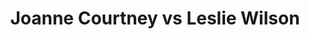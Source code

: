 ---
title: Joanne Courtney vs Leslie Wilson
player1:
  name: Courtney, Joanne
  percent: 84
  wins: 1
  losses: 2
player2:
  name: Wilson, Leslie
  percent: 83
  wins: 2
  losses: 1
games:
- player1:
    team: 'ON'
    position: Second
    percent: 75
    win: 0
    loss: 1
  player2:
    team: MB
    position: Second
    percent: 83
    win: 1
    loss: 0
  event: Hearts
  year: 2017
  draw: Round Robin(16)
  score: MB 9 - ON 5
- player1:
    team: 'ON'
    position: Second
    percent: 84
    win: 0
    loss: 1
  player2:
    team: MB
    position: Second
    percent: 80
    win: 1
    loss: 0
  event: Hearts
  year: 2017
  draw: Page 1-2(18)
  score: MB 9 - ON 8
- player1:
    team: 'ON'
    position: Second
    percent: 92
    win: 1
    loss: 0
  player2:
    team: MB
    position: Second
    percent: 86
    win: 0
    loss: 1
  event: Hearts
  year: 2017
  draw: Final(22)
  score: MB 6 - ON 8
- player1:
    team: Homa
    position: Second
    percent: 94
    win: 1
    loss: 0
  player2:
    team: Engl
    position: Second
    percent: 71
    win: 0
    loss: 1
  event: Trials (Women)
  year: 2017
  draw: Round Robin(8)
  score: Engl 7 - Homa 11
---
